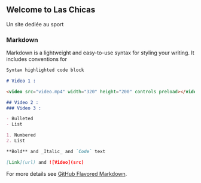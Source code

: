 ## Welcome to Las Chicas

Un site dediée au sport 

### Markdown

Markdown is a lightweight and easy-to-use syntax for styling your writing. It includes conventions for

```markdown
Syntax highlighted code block

# Video 1 : 

<video src="video.mp4" width="320" height="200" controls preload></video>

## Video 2 : 
### Video 3 : 

- Bulleted
- List

1. Numbered
2. List

**Bold** and _Italic_ and `Code` text

[Link](url) and ![Video](src)
```

For more details see [GitHub Flavored Markdown](https://guides.github.com/features/mastering-markdown/).



